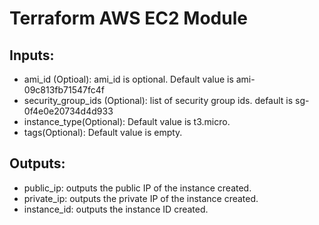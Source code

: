 # Terraform AWS EC2 Module

## Inputs:

* ami_id (Optioal): ami_id is optional. Default value is ami-09c813fb71547fc4f
* security_group_ids (Optional): list of security group ids. default is sg-0f4e0e20734d4d933
* instance_type(Optional): Default value is t3.micro.
* tags(Optional): Default value is empty.

## Outputs:
* public_ip: outputs the public IP of the instance created.
* private_ip: outputs the private IP of the instance created.
* instance_id: outputs the instance ID created.